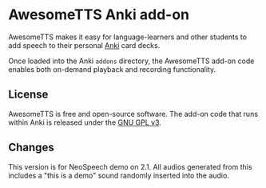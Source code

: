 # AwesomeTTS Anki add-on

AwesomeTTS makes it easy for language-learners and other students to add
speech to their personal [Anki](https://apps.ankiweb.net) card decks.

Once loaded into the Anki `addons` directory, the AwesomeTTS add-on code
enables both on-demand playback and recording functionality.

## License

AwesomeTTS is free and open-source software. The add-on code that runs within
Anki is released under the [GNU GPL v3](LICENSE.txt).


## Changes

This version is for NeoSpeech demo on 2.1. All audios generated from this includes a "this is a demo" sound randomly inserted into the audio.

